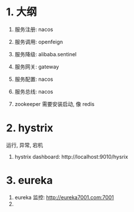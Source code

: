 # 1. 大纲

1. 服务注册: nacos
2. 服务调用: openfeign
3. 服务降级: alibaba.sentinel
4. 服务网关: gateway
5. 服务配置: nacos
6. 服务总线: nacos



1. zookeeper 需要安装启动, 像 redis





# 2. hystrix



 运行, 异常, 宕机

1.  hystrix dashboard:  http://localhost:9010/hysrix



# 3. eureka

1. eureka 监控:  http://eureka7001.com:7001
2. 